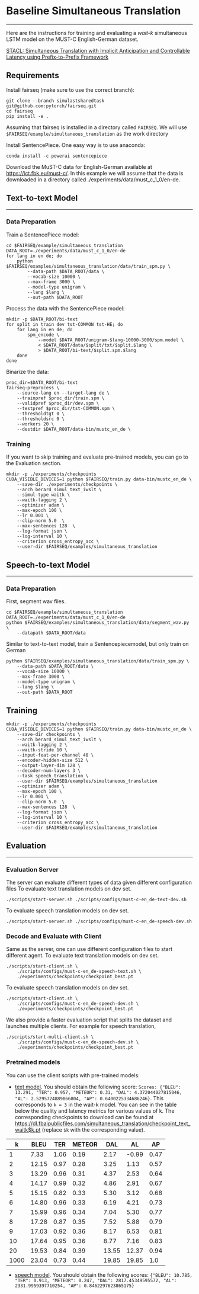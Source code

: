 # **Baseline Simultaneous Translation**
---

Here are the instructions for training and evaluating a *wait-k* simultaneous LSTM model on the MUST-C English-German dataset.

[STACL: Simultaneous Translation with Implicit Anticipation and Controllable Latency using Prefix-to-Prefix Framework](https://https://www.aclweb.org/anthology/P19-1289/)


## **Requirements**
Install fairseq (make sure to use the correct branch):
```
git clone --branch simulastsharedtask git@github.com:pytorch/fairseq.git
cd fairseq
pip install -e .
```

Assuming that fairseq is installed in a directory called `FAIRSEQ`. We will use `$FAIRSEQ/example/simultaneous_translation` as the work directory

Install SentencePiece. One easy way is to use anaconda:

```
conda install -c powerai sentencepiece
```

Download the MuST-C data for English-German available at https://ict.fbk.eu/must-c/.
In this example we will assume that the data is downloaded in a directory called ./experiments/data/must_c_1_0/en-de.


## **Text-to-text Model**
---
### Data Preparation
Train a SentencePiece model:
```shell
cd $FAIRSEQ/example/simultaneous_translation
DATA_ROOT=./experiments/data/must_c_1_0/en-de
for lang in en de; do
    python $FAIRSEQ/examples/simultaneous_translation/data/train_spm.py \
        --data-path $DATA_ROOT/data \
        --vocab-size 10000 \
        --max-frame 3000 \
        --model-type unigram \
        --lang $lang \
        --out-path $DATA_ROOT
```

Process the data with the SentencePiece model:
```shell
mkdir -p $DATA_ROOT/bi-text
for split in train dev tst-COMMON tst-HE; do
    for lang in en de; do
        spm_encode \
            --model $DATA_ROOT/unigram-$lang-10000-3000/spm.model \
            < $DATA_ROOT/data/$split/txt/$split.$lang \
            > $DATA_ROOT/bi-text/$split.spm.$lang
    done
done
```

Binarize the data:

```shell
proc_dir=$DATA_ROOT/bi-text
fairseq-preprocess \
    --source-lang en --target-lang de \
    --trainpref $proc_dir/train.spm \
    --validpref $proc_dir/dev.spm \
    --testpref $proc_dir/tst-COMMON.spm \
    --thresholdtgt 0 \
    --thresholdsrc 0 \
    --workers 20 \
    --destdir $DATA_ROOT/data-bin/mustc_en_de \
```

### Training

If you want to skip training and evaluate pre-trained models, you can go to the Evaluation section.


```shell
mkdir -p ./experiments/checkpoints
CUDA_VISIBLE_DEVICES=1 python $FAIRSEQ/train.py data-bin/mustc_en_de \
    --save-dir ./experiments/checkpoints \
    --arch berard_simul_text_iwslt \
    --simul-type waitk \
    --waitk-lagging 2 \
    --optimizer adam \
    --max-epoch 100 \
    --lr 0.001 \
    --clip-norm 5.0  \
    --max-sentences 128  \
    --log-format json \
    --log-interval 10 \
    --criterion cross_entropy_acc \
    --user-dir $FAIRSEQ/examples/simultaneous_translation
```

## **Speech-to-text Model**
---
### Data Preparation
First, segment wav files.
```shell 
cd $FAIRSEQ/example/simultaneous_translation
DATA_ROOT=./experiments/data/must_c_1_0/en-de
python $FAIRSEQ/examples/simultaneous_translation/data/segment_wav.py \
    --datapath $DATA_ROOT/data
```
Similar to text-to-text model, train a Sentencepiecemodel, but only train on German
```Shell
python $FAIRSEQ/examples/simultaneous_translation/data/train_spm.py \
    --data-path $DATA_ROOT/data \
    --vocab-size 10000 \
    --max-frame 3000 \
    --model-type unigram \
    --lang $lang \
    --out-path $DATA_ROOT
```
## Training
```shell
mkdir -p ./experiments/checkpoints
CUDA_VISIBLE_DEVICES=1 python $FAIRSEQ/train.py data-bin/mustc_en_de \
    --save-dir checkpoints \
    --arch berard_simul_text_iwslt \
    --waitk-lagging 2 \
    --waitk-stride 10 \
    --input-feat-per-channel 40 \
    --encoder-hidden-size 512 \
    --output-layer-dim 128 \
    --decoder-num-layers 3 \
    --task speech_translation \
    --user-dir $FAIRSEQ/examples/simultaneous_translation
    --optimizer adam \
    --max-epoch 100 \
    --lr 0.001 \
    --clip-norm 5.0  \
    --max-sentences 128  \
    --log-format json \
    --log-interval 10 \
    --criterion cross_entropy_acc \
    --user-dir $FAIRSEQ/examples/simultaneous_translation
```

## Evaluation
---
### Evaluation Server
The server can evaluate different types of data given different configuration files
To evaluate text translation models on dev set. 

``` shell
./scripts/start-server.sh ./scripts/configs/must-c-en_de-text-dev.sh
```
To evaluate speech translation models on dev set.
``` shell
./scripts/start-server.sh ./scripts/configs/must-c-en_de-speech-dev.sh
```

### Decode and Evaluate with Client
Same as the server, one can use different configuration files to start different agent.
To evaluate text translation models on dev set. 
```shell
./scripts/start-client.sh \
    ./scripts/configs/must-c-en_de-speech-text.sh \
    ./experiments/checkpoints/checkpoint_best.pt
```
To evaluate speech translation models on dev set. 
```shell
./scripts/start-client.sh \
    ./scripts/configs/must-c-en_de-speech-dev.sh \
    ./experiments/checkpoints/checkpoint_best.pt
```

We also provide a faster evaluation script that splits the dataset and launches multiple clients. For example for speech translation,
```shell
./scripts/start-multi-client.sh \
    ./scripts/configs/must-c-en_de-speech-dev.sh \
    ./experiments/checkpoints/checkpoint_best.pt
```

### Pretrained models

You can use the client scripts with pre-trained models:
* [text model](https://dl.fbaipublicfiles.com/simultaneous_translation/checkpoint_text_waitk3.pt). You should obtain the following score: `Scores: {"BLEU": 13.291, "TER": 0.957, "METEOR": 0.31, "DAL": 4.372044027815046, "AL": 2.5295724889866804, "AP": 0.6400225334686246}`. This corresponds to `k = 3` in the wait-k model. You can see in the table below the quality and latency metrics for various values of k. The corresponding checkpoints to download can be found at https://dl.fbaipublicfiles.com/simultaneous_translation/checkpoint_text_waitk$k.pt (replace `$k` with the corresponding value).

| k  | BLEU | TER | METEOR | DAL | AL | AP |
| -- | ---- | --- | ------ | --- | -- | -- |
| 1  | 7.33 | 1.06 | 0.19 | 2.17 | -0.99 | 0.47 |
| 2  | 12.15 | 0.97 | 0.28 | 3.25 | 1.13 | 0.57 |
| 3  | 13.29 | 0.96 | 0.31 | 4.37 | 2.53 | 0.64 |
| 4  | 14.17 | 0.99 | 0.32 | 4.86 | 2.91 | 0.67 |
| 5  | 15.15 | 0.82 | 0.33 | 5.30 | 3.12 | 0.68 |
| 6  | 14.80 | 0.96 | 0.33 | 6.19 | 4.21 | 0.73 |
| 7  | 15.99 | 0.96 | 0.34 | 7.04 | 5.30 | 0.77 |
| 8  | 17.28 | 0.87 | 0.35 | 7.52 | 5.88 | 0.79 |
| 9  | 17.03 | 0.92 | 0.36 | 8.17 | 6.53 | 0.81 |
| 10 | 17.64 | 0.95 | 0.36 | 8.77 | 7.16 | 0.83 |
| 20 | 19.53 | 0.84 | 0.39 | 13.55 | 12.37 | 0.94 |
| 1000 | 23.04 | 0.73 | 0.44 | 19.85 | 19.85 | 1.0 |


* [speech model](https://dl.fbaipublicfiles.com/simultaneous_translation/checkpoint_speech_waitk_lag5_stride10.pt). You should obtain the following scores: `{"BLEU": 10.785, "TER": 0.913, "METEOR": 0.247, "DAL": 2817.45349595572, "AL": 2331.9959397710254, "AP": 0.8462297623865175}`
